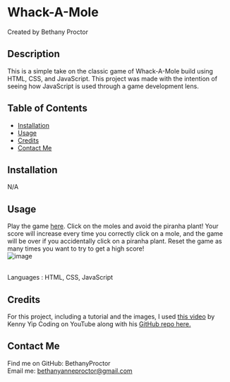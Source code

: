 # Whack-A-Mole
  Created by Bethany Proctor 

  ## Description
  This is a simple take on the classic game of Whack-A-Mole build using HTML, CSS, and JavaScript. This project was made with the intention of seeing how JavaScript is used through a game development lens.

  ## Table of Contents
  * [Installation](#installation)
  * [Usage](#usage)
  * [Credits](#credits)
  * [Contact Me](#contact-me)
  

  ## Installation
  N/A

  ## Usage
  Play the game <a href="https://bethanyproctor.github.io/wack-a-mole/">here</a>. Click on the moles and avoid the piranha plant! Your score will increase every time you correctly click on a mole, and the game will be over if you accidentally click on a piranha plant. Reset the game as many times you want to try to get a high score!   
  ![image](https://github.com/user-attachments/assets/1f139296-1990-480c-a0c5-ad11235928dd)

  </br>
  Languages : HTML, CSS, JavaScript

  ## Credits
  For this project, including a tutorial and the images, I used <a href="https://youtu.be/ej8SatOj3V4?si=QHVy_sf4HfhWZpgM">this video</a> by Kenny Yip Coding on YouTube along with his <a href="https://github.com/ImKennyYip/whac-a-mole">GitHub repo here.</a>

  ## Contact Me
  Find me on GitHub: BethanyProctor
  </br>
  Email me: bethanyanneproctor@gmail.com

  
